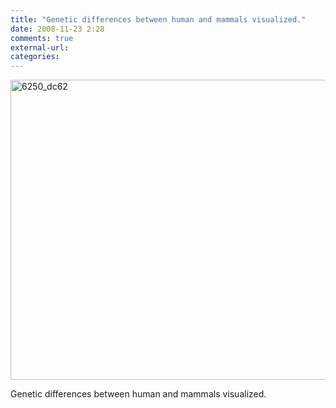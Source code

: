 ```yaml
---
title: "Genetic differences between human and mammals visualized."
date: 2008-11-23 2:28
comments: true
external-url:
categories:
---
```

[<img src="http://a.asset.soup.io/asset/0177/6250_dc62.jpeg" width="640" height="480" alt="6250_dc62" />][1]

Genetic differences between human and mammals visualized.

  [1]: http://benfry.com/
